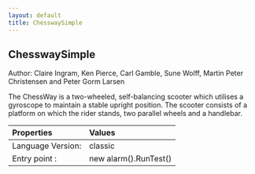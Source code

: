 ```yaml
---
layout: default
title: ChesswaySimple
---
```


## ChesswaySimple
Author: Claire Ingram, Ken Pierce, Carl Gamble,
Sune Wolff, Martin Peter Christensen and Peter Gorm Larsen


The ChessWay is a two-wheeled, self-balancing scooter which utilises a gyroscope to maintain a
stable upright position. The scooter consists of a platform on which the rider stands, two parallel
wheels and a handlebar.


| Properties | Values          |
| :------------ | :---------- |
|Language Version:| classic|
|Entry point     :| new alarm().RunTest()|

